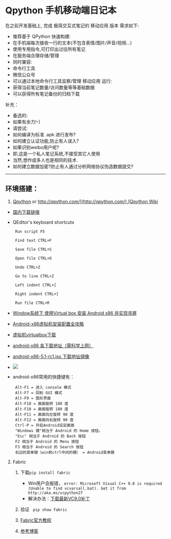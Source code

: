 # Qpython 手机移动端日记本


 在之前开发基础上, 完成 极简交互式笔记的 移动应用 版本
 需求如下:
+ 推荐基于 QPython 快速构建:
+ 在手机端每次接收一行的文本(不包含表情/图片/声音/视频...)
+ 使用专用指令,可打印出过往所有笔记
+ 在服务端合理存储/管理
+ 同时兼容:
+ 命令行工具
+ 微信公众号
+ 可以通过本地命令行工具监察/管理 移动应用 运行:
+ 获得当前笔记数量/访问数量等等基础数据
+ 可以获得所有笔记备份的归档下载

补充：

+ 备选的:
+ 如果有余力!-)
+ 请尝试:
+ 如何编译为标准 .apk 进行发布?
+ 如何建立认证功能,防止有人误入?
+ 如果识别weibo用户呢?
+ 即,这是一个私人笔记系统,不接受其它人使用
+ 当然,想作成多人也是相同的技术.
+ 如何建立数据加密?防止有人通过分析网络协议伪造数据提交?


*****

## 环境搭建：

1.  [Qpython](http://qpython.org/) or [http://qpython.com/](http://qpython.com/),[Qpython Wiki](http://wiki.qpython.org/)
 + [国内下载链接](http://openbox.mobilem.360.cn/appfun/detail?id=84676)
 + QEditor's keyboard shortcuts

		Run script F5

		Find text CTRL+F

		Save file CTRL+S

		Open file CTRL+O

		Undo CTRL+Z

		Go to line CTRL+Z

		Left indent CTRL+[

		Right indent CTRL+]

		Run file CTRL+R
 + [Window系统下 使用Virtual box 安装 Android x86 并实现竖屏](https://lzw.me/a/window-virtual-box-android-x86-resolution.html) 
 + [Android-x86虚拟机安装配置全攻略](http://www.oschina.net/question/565065_92851)
 + [虚拟机virtualbox下载](https://www.virtualbox.org/wiki/Downloads)
 + [android-x86 各下载地址（需科学上网）](http://www.android-x86.org/download)
 + [android-x86-5.1-rc1.iso 下载地址镜像](http://nchc.dl.sourceforge.net/project/android-x86/Release%205.1/android-x86-5.1-rc1.iso)
 + ![](http://i12.tietuku.com/1da3c1c0ba8dd917.jpg)
 
 + android-x86常用的快捷键有：

		Alt-F1 = 进入 console 模式
		Alt-F7 = 回到 GUI 模式
		Alt-F9 = 图形界面
		Alt-F10 = 画面旋转 180 度
		Alt-F10 = 画面旋转 180 度
		Alt-F11 = 画面向左旋转 90 度
		Alt-F12 = 画面向右旋转 90 度
		Ctrl-P = 开启Android设定画面
		"Windows 键"相当于 Android 的 Home 按钮。
		"Esc" 相当于 Android 的 Back 按钮
		F2 相当于 Android 的 Menu 按钮
		F3 相当于 Android 的 Search 按钮
		右边的菜单键（win和ctrl中间的键） = Android菜单键

2.  Fabric
	1. 下载`pip install fabric`
		+ Win用户会报错，
		`error: Microsoft Visual C++ 9.0 is required (Unable to find vcvarsall.bat). Get it from http://aka.ms/vcpython27`
		+ 解决办法：[下载最新VC9.0补丁](https://download.microsoft.com/download/7/9/6/796EF2E4-801B-4FC4-AB28-B59FBF6D907B/VCForPython27.msi)
	2. 验证 ` pip show fabric`
	
	3. [Fabric官方教程](http://docs.fabfile.org/en/1.10/)
	4. [参考博客](http://blog.csdn.net/wklken/article/details/8719541)